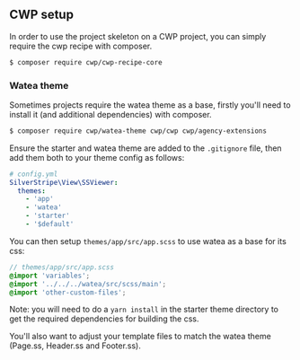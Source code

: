 ## CWP setup

In order to use the project skeleton on a CWP project, you can simply require the cwp recipe with composer.

```bash
$ composer require cwp/cwp-recipe-core
```

### Watea theme

Sometimes projects require the watea theme as a base, firstly you'll need to install it (and additional dependencies) with composer.

```bash
$ composer require cwp/watea-theme cwp/cwp cwp/agency-extensions
```

Ensure the starter and watea theme are added to the `.gitignore` file, then add them both to your theme config as follows:

```yaml
# config.yml
SilverStripe\View\SSViewer:
  themes:
    - 'app'
    - 'watea'
    - 'starter'
    - '$default'
```

You can then setup `themes/app/src/app.scss` to use watea as a base for its css:

```scss
// themes/app/src/app.scss
@import 'variables';
@import '../../../watea/src/scss/main';
@import 'other-custom-files';
```

Note: you will need to do a `yarn install` in the starter theme directory to get the required dependencies for building the css.

You'll also want to adjust your template files to match the watea theme (Page.ss, Header.ss and Footer.ss).
